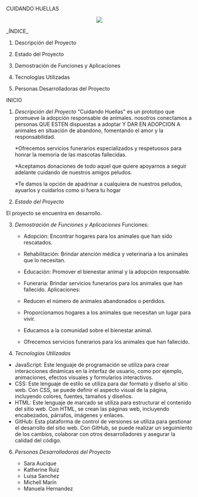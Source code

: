 
CUIDANDO HUELLAS
<div>
  <p style = 'text-align:center;'>
  <img src = "https://i.postimg.cc/dtzFhjDj/IMG-20230801-WA0025.jpg" 
  <p/>
</div>
 _ÍNDICE_
 
1. Descripción del Proyecto
   
2. Estado del Proyecto

3. Demostración de Funciones y Aplicaciones

5. Tecnologías Utilizadas
    
6. Personas Desarrolladoras del Proyecto
  
INICIO 

  1. _Descripción del Proyecto_
     "Cuidando Huellas" es un prototipo que promueve la adopción responsable de animales. nosotros conectamos a personas QUE ESTEN dispuestas a adoptar Y DAR EN ADOPCION A animales en situación de abandono, fomentando el amor y la responsabilidad. 

      *Ofrecemos servicios funerarios especializados y respetuosos para honrar la memoria de las mascotas fallecidas.

      *Aceptamos donaciones de todo aquel que quiere apoyarnos a seguir adelante cuidando de nuestros amigos peludos.

      *Te damos la opción de apadrinar a cualquiera de nuestros peludos, ayuarlos y cuidarlos como si fuera tu hogar

 
  2. _Estado del Proyecto_

   El proyecto se encuentra en desarrollo.

  3. _Demostración de Funciones y Aplicaciones_
     Funciones:
   
      - Adopción: Encontrar hogares para los animales que han sido rescatados.
      - Rehabilitación: Brindar atención médica y veterinaria a los animales que lo necesitan.
      - Educación: Promover el bienestar animal y la adopción responsable.
      - Funeraria: Brindar servicios funerarios para los animales que han fallecido.
    Aplicaciones:
  
      - Reducen el número de animales abandonados o perdidos.
      - Proporcionamos hogares a los animales que necesitan un lugar para vivir.
      - Educamos a la comunidad sobre el bienestar animal.
      - Ofrecemos servicios funerarios para los animales que han fallecido.

  5. _Tecnologías Utilizadas_

   - JavaScript: Este lenguaje de programación se utiliza para crear interacciones dinámicas en la interfaz de usuario, como por ejemplo, animaciones, efectos visuales y formularios interactivos.
   - CSS: Este lenguaje de estilo se utiliza para dar formato y diseño al sitio web. Con CSS, se puede definir el aspecto visual de la página, incluyendo colores, fuentes, tamaños y diseños.
   - HTML: Este lenguaje de marcado se utiliza para estructurar el contenido del sitio web. Con HTML, se crean las páginas web, incluyendo encabezados, párrafos, imágenes y enlaces.
   - GitHub: Esta plataforma de control de versiones se utiliza para gestionar el desarrollo del sitio web. Con GitHub, se puede realizar un seguimiento de los cambios, colaborar con otros desarrolladores y asegurar la calidad del código.

  6. _Personas Desarrolladoras del Proyecto_

     - Sara Aucique
     - Katherine Ruiz
     - Luisa Sanchez
     - Michell Marín
     - Manuela Hernandez
